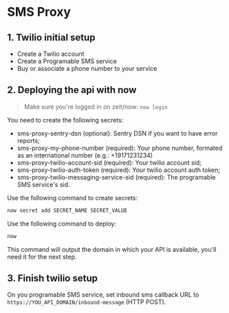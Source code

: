 # SMS Proxy

## 1. Twilio initial setup

- Create a Twilio account
- Create a Programable SMS service
- Buy or associate a phone number to your service

## 2. Deploying the api with now

> Make sure you're logged in on zeit/now: `now login`

You need to create the following secrets:

- sms-proxy-sentry-dsn (optional): Sentry DSN if you want to have error reports;
- sms-proxy-my-phone-number (required): Your phone number, formated as an international number (e.g.: +19171231234)
- sms-proxy-twilio-account-sid (required): Your twilio account sid;
- sms-proxy-twilio-auth-token (required): Your twilio account auth token;
- sms-proxy-twilio-messaging-service-sid (required): The programable SMS service's sid.

Use the following command to create secrets:

```sh
now secret add SECRET_NAME SECRET_VALUE
```

Use the following command to deploy:

```sh
now
```

This command will output the domain in which your API is available, you'll need it for the next step.


## 3. Finish twilio setup

On you programable SMS service, set inbound sms callback URL to `https://YOU_API_DOMAIN/inbound-message` (HTTP POST).
